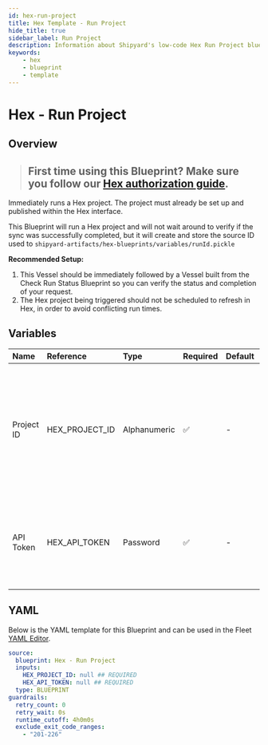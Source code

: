 ```yaml
---
id: hex-run-project
title: Hex Template - Run Project
hide_title: true
sidebar_label: Run Project
description: Information about Shipyard's low-code Hex Run Project blueprint. Runs a Hex project through the Hex API
keywords:
    - hex
    - blueprint
    - template
---
```


# Hex - Run Project

## Overview

> ## **First time using this Blueprint? Make sure you follow our [Hex authorization guide](https://www.shipyardapp.com/docs/blueprint-library/hex/hex-authorization/)**.

Immediately runs a Hex project. The project must already be set up  and published within the Hex interface.

This Blueprint will run a Hex project and will not wait around to verify if the sync was successfully completed, but it will create and store the source ID used to `shipyard-artifacts/hex-blueprints/variables/runId.pickle`

**Recommended Setup:**
1. This Vessel should be immediately followed by a Vessel built from the Check Run Status Blueprint so you can verify the status and completion of your request.
2. The Hex project being triggered should not be scheduled to refresh in Hex, in order to avoid conflicting run times. 



## Variables

| Name       | Reference      | Type         | Required           | Default | Options | Description                                                                                                                                 |
|:-----------|:---------------|:-------------|:-------------------|:--------|:--------|:--------------------------------------------------------------------------------------------------------------------------------------------|
| Project ID | HEX_PROJECT_ID | Alphanumeric | :white_check_mark: | -       | -       | The Project Id can be acquired from the project URL itself or from within the project's variables section. See authorization page for more. |
| API Token  | HEX_API_TOKEN  | Password     | :white_check_mark: | -       | -       | The API token is generated by Hex for a set amount of time. See authorization page for more                                                 |


## YAML

Below is the YAML template for this Blueprint and can be used in the Fleet [YAML Editor](../../reference/fleets/yaml-editor.md).

```yaml
source:
  blueprint: Hex - Run Project
  inputs:
    HEX_PROJECT_ID: null ## REQUIRED
    HEX_API_TOKEN: null ## REQUIRED
  type: BLUEPRINT
guardrails:
  retry_count: 0
  retry_wait: 0s
  runtime_cutoff: 4h0m0s
  exclude_exit_code_ranges:
    - "201-226"
```
